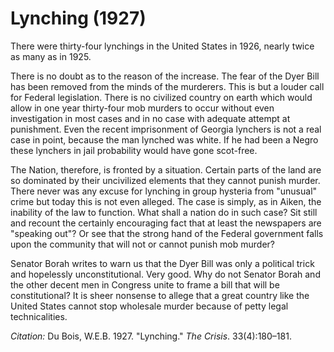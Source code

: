 <!--
title:   Lynching
author:  Du Bois, W.E.B.
journal: The Crisis
year:    1927
volume:  33
issue:   4
pages:   180-181
-->
# Lynching (1927)

There were thirty-four lynchings in the United States in 1926, nearly twice as many as in 1925.

There is no doubt as to the reason of the increase. The fear of the Dyer Bill has been removed from the minds of the murderers. This is but a louder call for Federal legislation. There is no civilized country on earth which would allow in one year thirty-four mob murders to occur without even investigation in most cases and in no case with adequate attempt at punishment. Even the recent imprisonment of Georgia lynchers is not a real case in point, because the man lynched was white. If he had been a Negro these lynchers in jail probability would have gone scot-free.

The Nation, therefore, is fronted by a situation. Certain parts of the land are so dominated by their uncivilized elements that they cannot punish murder. There never was any excuse for lynching in group hysteria from "unusual" crime but today this is not even alleged. The case is simply, as in Aiken, the inability of the law to function. What shall a nation do in such case? Sit still and recount the certainly encouraging fact that at least the newspapers are "speaking out"? Or see that the strong hand of the Federal government falls upon the community that will not or cannot punish mob murder?

Senator Borah writes to warn us that the Dyer Bill was only a political trick and hopelessly unconstitutional. Very good. Why do not Senator Borah and the other decent men in Congress unite to frame a bill that will be constitutional? It is sheer nonsense to allege that a great country like the United States cannot stop wholesale murder because of petty legal technicalities.

*Citation:* Du Bois, W.E.B. 1927. "Lynching." *The Crisis*. 33(4):180&ndash;181.